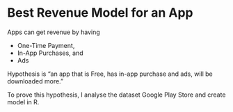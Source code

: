 # Best Revenue Model for an App

Apps can get revenue by having
* One-Time Payment,
* In-App Purchases, and
* Ads

Hypothesis is  “an app that is Free, has in-app purchase and ads, will be downloaded more.”

To prove this hypothesis, I analyse the dataset Google Play Store and create model in R.  

